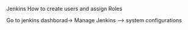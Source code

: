 Jenkins How to create users and assign Roles

Go to jenkins dashborad-> Manage Jenkins --> system configurations
